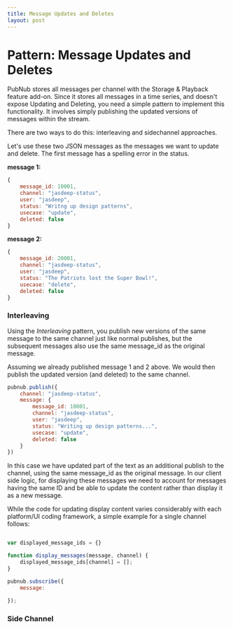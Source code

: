 ```yaml
---
title: Message Updates and Deletes
layout: post
---
```



# Pattern: Message Updates and Deletes  #

PubNub stores all messages per channel with the Storage & Playback feature add-on. Since it stores all messages in a time series, and doesn't expose Updating and Deleting, you need a simple pattern to implement this functionality. It involves simply publishing the updated versions of messages within the stream. 

There are two ways to do this: interleaving and sidechannel approaches. 

Let's use these two JSON messages as the messages we want to update and delete. The first message has a spelling error in the status.

**message 1:**

```javascript
{
    message_id: 10001,
    channel: "jasdeep-status",
    user: "jasdeep",
    status: "Writng up design patterns",
    usecase: "update",
    deleted: false
}
```

**message 2:**

```javascript
{
    message_id: 20001,
    channel: "jasdeep-status",
    user: "jasdeep",
    status: "The Patriots lost the Super Bowl!",
    usecase: "delete",
    deleted: false
}
```

### Interleaving ###

Using the *Interleaving* pattern, you publish new versions of the same message to the same channel just like normal publishes, but the subsequent messages also use the same message_id as the original message. 


Assuming we already published message 1 and 2 above. We would then publish the updated version (and deleted) to the same channel.

```javascript
pubnub.publish({
    channel: "jasdeep-status",
    message: {
        message_id: 10001,
        channel: "jasdeep-status",
        user: "jasdeep",
        status: "Writing up design patterns...",
        usecase: "update",
        deleted: false
    }
})
```

In this case we have updated part of the text as an additional publish to the channel, using the same message_id as the original message. In our client side logic, for displaying these messages we need to account for messages having the same ID and be able to update the content rather than display it as a new message.

While the code for updating display content varies considerably with each platform/UI coding framework, a simple example for a single channel follows:

```javascript

var displayed_message_ids = {}

function display_messages(message, channel) {
    displayed_message_ids[channel] = [];
}

pubnub.subscribe({
    message:     
    
});

```

### Side Channel ###

